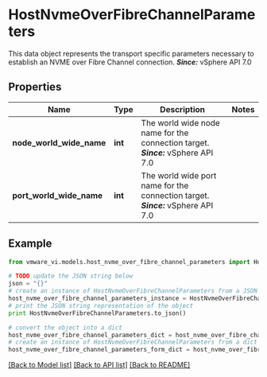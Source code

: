 # HostNvmeOverFibreChannelParameters

This data object represents the transport specific parameters necessary to establish an NVME over Fibre Channel connection.  ***Since:*** vSphere API 7.0 

## Properties
Name | Type | Description | Notes
------------ | ------------- | ------------- | -------------
**node_world_wide_name** | **int** | The world wide node name for the connection target.  ***Since:*** vSphere API 7.0  | 
**port_world_wide_name** | **int** | The world wide port name for the connection target.  ***Since:*** vSphere API 7.0  | 

## Example

```python
from vmware_vi.models.host_nvme_over_fibre_channel_parameters import HostNvmeOverFibreChannelParameters

# TODO update the JSON string below
json = "{}"
# create an instance of HostNvmeOverFibreChannelParameters from a JSON string
host_nvme_over_fibre_channel_parameters_instance = HostNvmeOverFibreChannelParameters.from_json(json)
# print the JSON string representation of the object
print HostNvmeOverFibreChannelParameters.to_json()

# convert the object into a dict
host_nvme_over_fibre_channel_parameters_dict = host_nvme_over_fibre_channel_parameters_instance.to_dict()
# create an instance of HostNvmeOverFibreChannelParameters from a dict
host_nvme_over_fibre_channel_parameters_form_dict = host_nvme_over_fibre_channel_parameters.from_dict(host_nvme_over_fibre_channel_parameters_dict)
```
[[Back to Model list]](../README.md#documentation-for-models) [[Back to API list]](../README.md#documentation-for-api-endpoints) [[Back to README]](../README.md)


